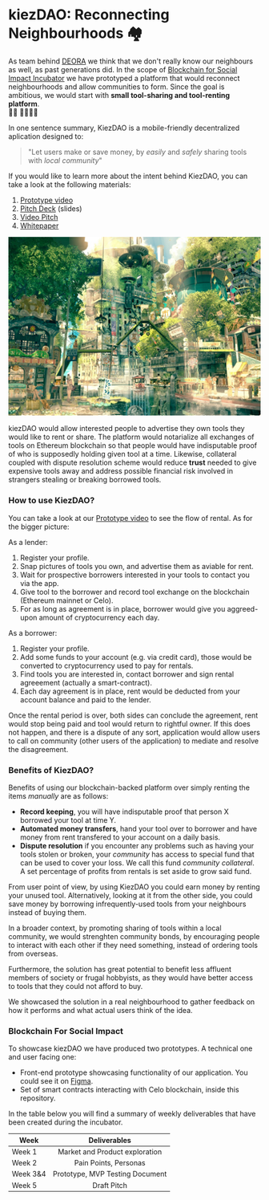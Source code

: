 # kiezDAO: Reconnecting Neighbourhoods 🏘

As team behind [DEORA](https://twitter.com/deora_earth) we think that we don't really know our neighbours as well, as past generations did. In the scope of [Blockchain for Social Impact Incubator](https://blockchainforsocialimpact.com/) we have prototyped a platform that would reconnect neighbourhoods and allow communities to form. Since the goal is ambitious, we would start with **small tool-sharing and tool-renting platform**.  
🙎‍♀️ 🤝🙎🏽‍♂️

In one sentence summary, KiezDAO is a mobile-friendly decentralized aplication designed to: 
> "Let users make or save money, by *easily* and *safely* sharing tools with *local community*"

If you would like to learn more about the intent behind KiezDAO, you can take a look at the following materials:
1. [Prototype video](FIXME) 
2. [Pitch Deck](FIXME) (slides)
3. [Video Pitch](FIXME) 
4. [Whitepaper](FIXME)


![solarpunk lesbian summer](img/solarpunk123.jpeg "reconnecting neighbourhoods")

kiezDAO would allow interested people to advertise they own tools they would like to rent or share. The platform would notarialize all exchanges of tools on Ethereum blockchain so that people would have indisputable proof of who is supposedly holding given tool at a time. Likewise, collateral coupled with dispute resolution scheme would reduce **trust** needed to give expensive tools away and address possible financial risk involved in strangers stealing or breaking borrowed tools. 

### How to use KiezDAO? 

You can take a look at our [Prototype video](FIXME) to see the flow of rental. As for the bigger picture:

As a lender:
1. Register your profile. 
2. Snap pictures of tools you own, and advertise them as aviable for rent. 
3. Wait for prospective borrowers interested in your tools to contact you via the app.
4. Give tool to the borrower and record tool exchange on the blockchain (Ethereum mainnet or Celo). 
5. For as long as agreement is in place, borrower would give you aggreed-upon amount of cryptocurrency each day. 

As a borrower:
1. Register your profile.
2. Add some funds to your account (e.g. via credit card), those would be converted to cryptocurrency used to pay for rentals.
3. Find tools you are interested in, contact borrower and sign rental agreeement (actually a smart-contract). 
4. Each day agreement is in place, rent would be deducted from your account balance and paid to the lender.

Once the rental period is over, both sides can conclude the agreement, rent would stop being paid and tool would return to rightful owner. If this does not happen, and there is a dispute of any sort, application would allow users to call on community (other users of the application) to mediate and resolve the disagreement.

### Benefits of KiezDAO? 
Benefits of using our blockchain-backed platform over simply renting the items *manually* are as follows: 

- **Record keeping**, you will have indisputable proof that person X borrowed your tool at time Y.
- **Automated money transfers**, hand your tool over to borrower and have money from rent transfered to your account on a daily basis.
- **Dispute resolution** if you encounter any problems such as having your tools stolen or broken, your *community* has access to special fund that can be used to cover your loss. We call this fund *community collateral*. A set percentage of profits from rentals is set aside to grow said fund. 

From user point of view, by using KiezDAO you could earn money by renting your unused tool. Alternatively, looking at it from the other side, you could save money by borrowing infrequently-used tools from your neighbours instead of buying them. 

In a broader context, by promoting sharing of tools within a local community, we would strenghten community bonds, by encouraging people to interact with each other if they need something, instead of ordering tools from overseas. 

Furthermore, the solution has great potential to benefit less affluent members of society or frugal hobbyists, as they would have better access to tools that they could not afford to buy. 

We showcased the solution in a real neighbourhood to gather feedback on how it performs and what actual users think of the idea. 

### Blockchain For Social Impact 
To showcase kiezDAO we have produced two prototypes. A technical one and user facing one:

- Front-end prototype showcasing functionality of our application. You could see it on [Figma](x).
- Set of smart contracts interacting with Celo blockchain, inside this repository. 

In the table below you will find a summary of weekly deliverables that have been created during the incubator. 

| Week          | Deliverables    |
| ------------- |:-------------:  |
| Week 1        | Market and Product exploration |
| Week 2        | Pain Points, Personas |
| Week 3&4      | Prototype, MVP Testing Document |
| Week 5        | Draft Pitch |



